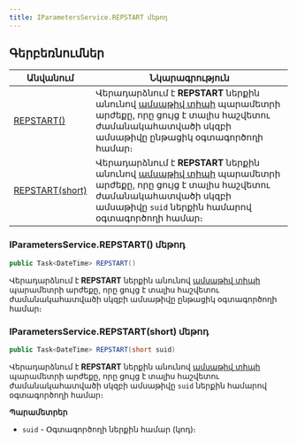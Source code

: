 ```yaml
---
title: IParametersService.REPSTART մեթոդ  
---
```


## Գերբեռնումներ

| Անվանում | Նկարագրություն |
|--|--|
| [REPSTART()](#iparametersservicerepstart-մեթոդ) | Վերադարձնում է **REPSTART** ներքին անունով [ամսաթիվ տիպի](../../types/system_types.md#datefieldtype) պարամետրի արժեքը, որը ցույց է տալիս հաշվետու ժամանակահատվածի սկզբի ամսաթիվը ընթացիկ օգտագործողի համար։ |
| [REPSTART(short)](#iparametersservicerepstartshort-մեթոդ) | Վերադարձնում է **REPSTART** ներքին անունով [ամսաթիվ տիպի](../../types/system_types.md#datefieldtype) պարամետրի արժեքը, որը ցույց է տալիս հաշվետու ժամանակահատվածի սկզբի ամսաթիվը `suid` ներքին համարով օգտագործողի համար։ |

### IParametersService.REPSTART() մեթոդ

```c#
public Task<DateTime> REPSTART()
```

Վերադարձնում է **REPSTART** ներքին անունով [ամսաթիվ տիպի](../../types/system_types.md#datefieldtype) պարամետրի արժեքը, որը ցույց է տալիս հաշվետու ժամանակահատվածի սկզբի ամսաթիվը ընթացիկ օգտագործողի համար։

### IParametersService.REPSTART(short) մեթոդ  

```c#
public Task<DateTime> REPSTART(short suid)
```

Վերադարձնում է **REPSTART** ներքին անունով [ամսաթիվ տիպի](../../types/system_types.md#datefieldtype) պարամետրի արժեքը, որը ցույց է տալիս հաշվետու ժամանակահատվածի սկզբի ամսաթիվը `suid` ներքին համարով օգտագործողի համար։

**Պարամետրեր**

* `suid` - Օգտագործողի ներքին համար (կոդ)։

